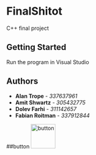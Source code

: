 # FinalShitot

C++ final project
## Getting Started

Run the program in Visual Studio

## Authors

* **Alan Trope** - *337637961*
* **Amit Shwartz** - *305432775*
* **Dolev Farhi** - *311142657*
* **Fabian Roitman** - *337912844*

##button
<img width="64" alt="button" src="https://user-images.githubusercontent.com/32996007/43484492-2b97d472-9517-11e8-9134-614f80655810.PNG">

